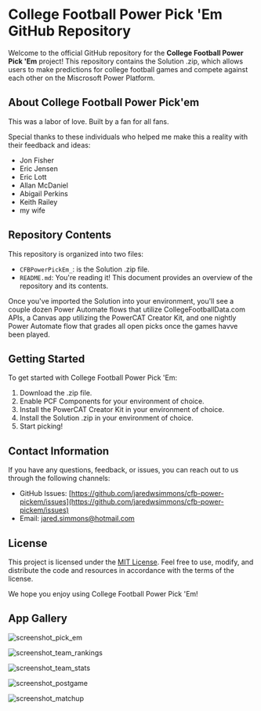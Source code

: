 # College Football Power Pick 'Em GitHub Repository

Welcome to the official GitHub repository for the **College Football Power Pick 'Em** project! This repository contains the Solution .zip, which allows users to make predictions for college football games and compete against each other on the Miscrosoft Power Platform.

## About College Football Power Pick'em

This was a labor of love. Built by a fan for all fans.

Special thanks to these individuals who helped me make this a reality with their feedback and ideas:

- Jon Fisher
- Eric Jensen
- Eric Lott
- Allan McDaniel
- Abigail Perkins
- Keith Railey
- my wife

## Repository Contents

This repository is organized into two files:

- `CFBPowerPickEm_`: is the Solution .zip file.
- `README.md`: You're reading it! This document provides an overview of the repository and its contents.

Once you've imported the Solution into your environment, you'll see a couple dozen Power Automate flows that utilize CollegeFootballData.com APIs, a Canvas app utilizing the PowerCAT Creator Kit, and one nightly Power Automate flow that grades all open picks once the games havve been played.

## Getting Started

To get started with College Football Power Pick 'Em:

1. Download the .zip file.
2. Enable PCF Components for your environment of choice.
3. Install the PowerCAT Creator Kit in your environment of choice.
4. Install the Solution .zip in your environment of choice.
5. Start picking!

## Contact Information

If you have any questions, feedback, or issues, you can reach out to us through the following channels:

- GitHub Issues: [https://github.com/jaredwsimmons/cfb-power-pickem/issues](https://github.com/jaredwsimmons/cfb-power-pickem/issues)
- Email: jared.simmons@hotmail.com

## License

This project is licensed under the [MIT License](LICENSE). Feel free to use, modify, and distribute the code and resources in accordance with the terms of the license.

We hope you enjoy using College Football Power Pick 'Em!

## App Gallery

![screenshot_pick_em](https://github.com/jaredwsimmons/cfbpowerpickem/assets/141364486/cd92d354-7989-42b4-8699-94f8a1954044)

![screenshot_team_rankings](https://github.com/jaredwsimmons/cfbpowerpickem/assets/141364486/a570d7fa-ce17-4116-9b79-70b52421f673)

![screenshot_team_stats](https://github.com/jaredwsimmons/cfbpowerpickem/assets/141364486/9d01ee1b-4913-48e2-b210-3315103281db)

![screenshot_postgame](https://github.com/jaredwsimmons/cfbpowerpickem/assets/141364486/3b1ee38d-4f58-4847-91cd-6d2e4e97da38)

![screenshot_matchup](https://github.com/jaredwsimmons/cfbpowerpickem/assets/141364486/0314660c-8bb9-498c-b85d-31c1a4c4093e)
